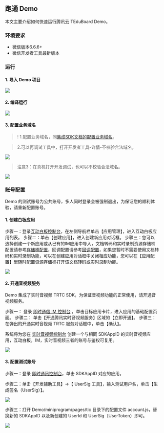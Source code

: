 ##  跑通 Demo
本文主要介绍如何快速运行腾讯云 TEduBoard Demo。

### 环境要求

- 微信版本6.6.6+
- 微信开发者工具最新版本

### 运行

#### 1. 导入 Demo 项目
![](https://main.qcloudimg.com/raw/8f72e31f6575d34e6cbb697e340ff22c.png)

#### 2. 编译运行
![](https://main.qcloudimg.com/raw/97bb302ab33b68c8050d01088f79f574.png)

#### 3. 配置业务域名

>!  1.配置业务域名，同[集成SDK文档的配置业务域名](../集成SDK/小程序.md)。

>2.可以再调试工具中，打开开发者工具-详情-不校验合法域名。

![](https://main.qcloudimg.com/raw/4875f1a2852d67fe6f95c3b21163ff90.png)

> 注意3：在真机打开开发调试，也可以不校验合法域名。

![](https://main.qcloudimg.com/raw/a9c3d21e1d7a27f204ab43c6ad21960f.png)

### 账号配置

Demo 的测试账号为公共账号，多人同时登录会被强制退出，为保证您的顺利体验，请重新配置账号。

#### 1. 创建白板应用

步骤一：登录[互动白板控制台](https://console.cloud.tencent.com/tiw)，在左侧导航栏单击【应用管理】，进入互动白板应用列表。
步骤二：单击【创建应用】，进入创建新应用对话框。
步骤三：您可以选择创建一个新应用或从已有的IM应用中导入，文档转码和实时录制资源存储桶配置请参考[存储桶配置](./存储桶配置.md)，回调配置请参考[回调配置](./回调配置.md)，如果您暂时不需要使用文档转码和实时录制功能，可以在创建应用对话框中关闭相应功能，您可以在【应用配置】里随时配置资源存储桶打开该文档转码或实时录制功能。

![](https://main.qcloudimg.com/raw/ee28f8f7c5d0da78044e3a55b636a30b.png)


#### 2. 开通音视频服务

Demo 集成了实时音视频 TRTC SDK，为保证音视频功能的正常使用，请开通音视频服务。

步骤一： 登录 [即时通信 IM 控制台](https://console.cloud.tencent.com/im) ，单击目标应用卡片，进入应用的基础配置页面。
步骤二： 单击【开通腾讯实时音视频服务】区域的【立即开通】。
步骤三： 在弹出的开通实时音视频 TRTC 服务对话框中，单击【确认】。

系统将为您在 [实时音视频控制台](https://console.cloud.tencent.com/trtc/app) 创建一个与相同 SDKAppID 的实时音视频应用，互动白板，IM，实时音视频三者的账号与鉴权可复用。

![](https://main.qcloudimg.com/raw/15e5dda6aa294b4860c73433d69f01b6.png)

#### 3. 配置测试账号

步骤一：登录 [即时通讯控制台](https://console.cloud.tencent.com/im)，单击 SDKAppID 对应的应用。

步骤二：单击【开发辅助工具】->【 UserSig 工具】，输入测试用户名，单击【生成签名（UserSig）】。

![](https://main.qcloudimg.com/raw/a2f24861652c760cbec05087dfe0d5df.jpg)

步骤三：打开 Demo/miniprogram/pages/tic 目录下的配置文件 account.js，替换新的 SDKAppID 以及新创建的 UserId 和 UserSig（UserToken）即可。

![](https://main.qcloudimg.com/raw/c50faafd3763cea73ce207604a2845a3.png)